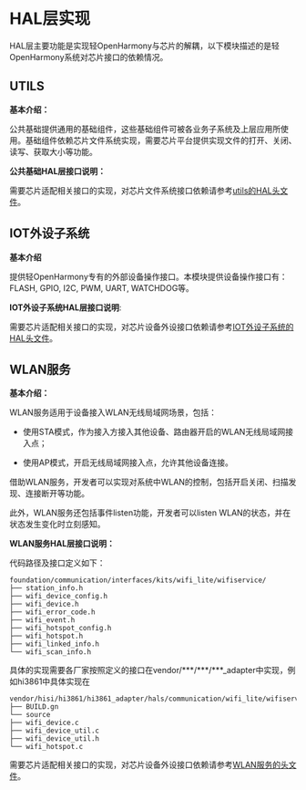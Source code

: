 # HAL层实现


HAL层主要功能是实现轻OpenHarmony与芯片的解耦，以下模块描述的是轻OpenHarmony系统对芯片接口的依赖情况。


## UTILS

**基本介绍：**

公共基础提供通用的基础组件，这些基础组件可被各业务子系统及上层应用所使用。基础组件依赖芯片文件系统实现，需要芯片平台提供实现文件的打开、关闭、读写、获取大小等功能。

**公共基础HAL层接口说明：**

需要芯片适配相关接口的实现，对芯片文件系统接口依赖请参考[utils的HAL头文件](https://gitee.com/openharmony/utils_native_lite/tree/master/hals/file)。


## IOT外设子系统

**基本介绍**

提供轻OpenHarmony专有的外部设备操作接口。本模块提供设备操作接口有：FLASH, GPIO, I2C, PWM, UART, WATCHDOG等。

**IOT外设子系统HAL层接口说明**:

需要芯片适配相关接口的实现，对芯片设备外设接口依赖请参考[IOT外设子系统的HAL头文件](https://gitee.com/openharmony/iothardware_peripheral/tree/master/interfaces/kits)。


## WLAN服务

**基本介绍：**

WLAN服务适用于设备接入WLAN无线局域网场景，包括：

- 使用STA模式，作为接入方接入其他设备、路由器开启的WLAN无线局域网接入点；

- 使用AP模式，开启无线局域网接入点，允许其他设备连接。

借助WLAN服务，开发者可以实现对系统中WLAN的控制，包括开启关闭、扫描发现、连接断开等功能。

此外，WLAN服务还包括事件listen功能，开发者可以listen  WLAN的状态，并在状态发生变化时立刻感知。

**WLAN服务HAL层接口说明：**

代码路径及接口定义如下：

  
```
foundation/communication/interfaces/kits/wifi_lite/wifiservice/
├── station_info.h
├── wifi_device_config.h
├── wifi_device.h
├── wifi_error_code.h
├── wifi_event.h
├── wifi_hotspot_config.h
├── wifi_hotspot.h
├── wifi_linked_info.h
└── wifi_scan_info.h
```

具体的实现需要各厂家按照定义的接口在vendor/\*\*\*/\*\*\*/\*\*\*_adapter中实现，例如hi3861中具体实现在

  
```
vendor/hisi/hi3861/hi3861_adapter/hals/communication/wifi_lite/wifiservice/
├── BUILD.gn
└── source
├── wifi_device.c
├── wifi_device_util.c
├── wifi_device_util.h
└── wifi_hotspot.c
```

需要芯片适配相关接口的实现，对芯片设备外设接口依赖请参考[WLAN服务的头文件](https://gitee.com/openharmony/communication_wifi_lite/tree/master/interfaces/wifiservice)。
